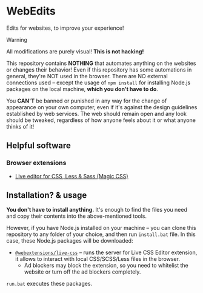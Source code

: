 # WebEdits

Edits for websites, to improve your experience!

> [!WARNING]
> All modifications are purely visual! **This is not hacking!**
>
> This repository contains **NOTHING** that automates anything on the websites or changes their behavior! Even if this repository has some automations in general, they're NOT used in the browser. There are NO external connections used – except the usage of `npm install` for installing Node.js packages on the local machine, **which you don't have to do**.
>
> You **CAN'T** be banned or punished in any way for the change of appearance on your own computer, even if it's against the design guidelines established by web services. The web should remain open and any look should be tweaked, regardless of how anyone feels about it or what anyone thinks of it!

## Helpful software

### Browser extensions

- [Live editor for CSS, Less & Sass (Magic CSS)](https://github.com/webextensions/live-css-editor)

## Installation? & usage

**You don't have to install anything.** It's enough to find the files you need and copy their contents into the above-mentioned tools.

However, if you have Node.js installed on your machine – you can clone this repository to any folder of your choice, and then run `install.bat` file. In this case, these Node.js packages will be downloaded:

- [`@webextensions/live-css`](https://www.npmjs.com/package/@webextensions/live-css) – runs the server for Live CSS Editor extension, it allows to interact with local CSS/SCSS/Less files in the browser.
    - Ad blockers may block the extension, so you need to whitelist the website or turn off the ad blockers completely.

`run.bat` executes these packages.